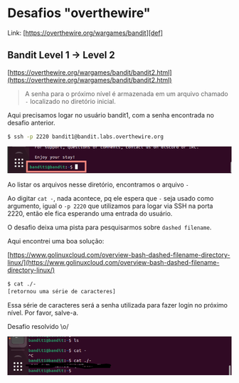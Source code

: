 # Desafios "overthewire"

Link: [https://overthewire.org/wargames/bandit][def]

[def]: https://overthewire.org/wargames/bandit

## Bandit Level 1 → Level 2

[https://overthewire.org/wargames/bandit/bandit2.html](https://overthewire.org/wargames/bandit/bandit2.html)


> A senha para o próximo nível é armazenada em um arquivo chamado `-` localizado no diretório inicial.

Aqui precisamos logar no usuário bandit1, com a senha encontrada no desafio anterior.

```bash
$ ssh -p 2220 bandit1@bandit.labs.overthewire.org 
```

![usuario 01](../img/b01-user.png)

Ao listar os arquivos nesse diretório, encontramos o arquivo `-`

Ao digitar `cat -`, nada acontece, pq ele espera que `-` seja usado como argumento, igual o `-p 2220` que utilizamos para logar via SSH na porta 2220, então ele fica esperando uma entrada do usuário.

O desafio deixa uma pista para pesquisarmos sobre `dashed filename`.

Aqui encontrei uma boa solução: 

[https://www.golinuxcloud.com/overview-bash-dashed-filename-directory-linux/](https://www.golinuxcloud.com/overview-bash-dashed-filename-directory-linux/)

```bash
$ cat ./-
[retornou uma série de caracteres]
```

Essa série de caracteres será a senha utilizada para fazer login no próximo nível. Por favor, salve-a.

Desafio resolvido \o/

![desafio resolvido](../img/senhaB1.png)
